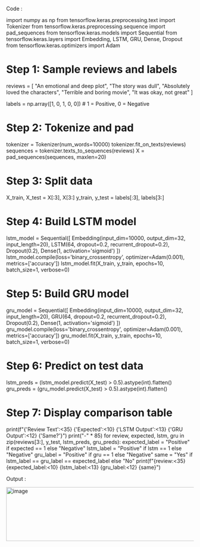 Code :

import numpy as np
from tensorflow.keras.preprocessing.text import Tokenizer
from tensorflow.keras.preprocessing.sequence import pad_sequences
from tensorflow.keras.models import Sequential
from tensorflow.keras.layers import Embedding, LSTM, GRU, Dense, Dropout
from tensorflow.keras.optimizers import Adam

# Step 1: Sample reviews and labels
reviews = [
    "An emotional and deep plot",
    "The story was dull",
    "Absolutely loved the characters",
    "Terrible and boring movie",
    "It was okay, not great"
]

labels = np.array([1, 0, 1, 0, 0])  # 1 = Positive, 0 = Negative

# Step 2: Tokenize and pad
tokenizer = Tokenizer(num_words=10000)
tokenizer.fit_on_texts(reviews)
sequences = tokenizer.texts_to_sequences(reviews)
X = pad_sequences(sequences, maxlen=20)

# Step 3: Split data
X_train, X_test = X[:3], X[3:]
y_train, y_test = labels[:3], labels[3:]

# Step 4: Build LSTM model
lstm_model = Sequential([
    Embedding(input_dim=10000, output_dim=32, input_length=20),
    LSTM(64, dropout=0.2, recurrent_dropout=0.2),
    Dropout(0.2),
    Dense(1, activation='sigmoid')
])
lstm_model.compile(loss='binary_crossentropy', optimizer=Adam(0.001), metrics=['accuracy'])
lstm_model.fit(X_train, y_train, epochs=10, batch_size=1, verbose=0)

# Step 5: Build GRU model
gru_model = Sequential([
    Embedding(input_dim=10000, output_dim=32, input_length=20),
    GRU(64, dropout=0.2, recurrent_dropout=0.2),
    Dropout(0.2),
    Dense(1, activation='sigmoid')
])
gru_model.compile(loss='binary_crossentropy', optimizer=Adam(0.001), metrics=['accuracy'])
gru_model.fit(X_train, y_train, epochs=10, batch_size=1, verbose=0)

# Step 6: Predict on test data
lstm_preds = (lstm_model.predict(X_test) > 0.5).astype(int).flatten()
gru_preds = (gru_model.predict(X_test) > 0.5).astype(int).flatten()

# Step 7: Display comparison table
print(f"{'Review Text':<35} {'Expected':<10} {'LSTM Output':<13} {'GRU Output':<12} {'Same?'}")
print("-" * 85)
for review, expected, lstm, gru in zip(reviews[3:], y_test, lstm_preds, gru_preds):
    expected_label = "Positive" if expected == 1 else "Negative"
    lstm_label = "Positive" if lstm == 1 else "Negative"
    gru_label = "Positive" if gru == 1 else "Negative"
    same = "Yes" if lstm_label == gru_label == expected_label else "No"
    print(f"{review:<35} {expected_label:<10} {lstm_label:<13} {gru_label:<12} {same}")

Output :

<img width="731" height="145" alt="image" src="https://github.com/user-attachments/assets/33f65668-8e1a-40fa-be37-473e2db2a364" />

